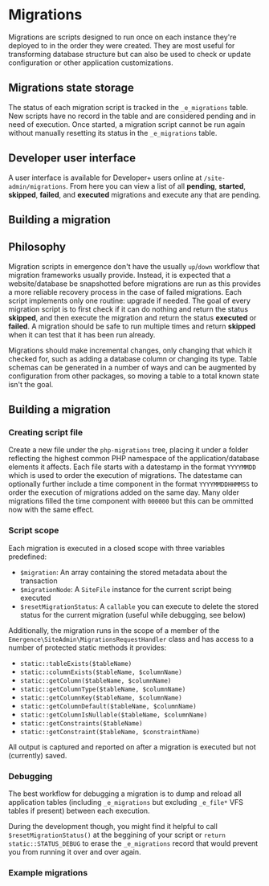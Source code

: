 # Migrations

Migrations are scripts designed to run once on each instance they're deployed to in the order they were created. They are most useful for transforming database structure but can also be used to check or update configuration or other application customizations.

## Migrations state storage

The status of each migration script is tracked in the `_e_migrations` table. New scripts have no record in the table and are considered pending and in need of execution. Once started, a migration script cannot be run again without manually resetting its status in the `_e_migrations` table.

## Developer user interface

A user interface is available for Developer+ users online at `/site-admin/migrations`. From here you can view a list of all **pending**, **started**, **skipped**, **failed**, and **executed** migrations and execute any that are pending.

## Building a migration
## Philosophy

Migration scripts in emergence don't have the usually `up`/`down` workflow that migration frameworks usually provide. Instead, it is expected that a website/database be snapshotted before migrations are run as this provides a more reliable recovery process in the case of failed migrations. Each script implements only one routine: upgrade if needed. The goal of every migration script is to first check if it can do nothing and return the status **skipped**, and then execute the migration and return the status **executed** or **failed**. A migration should be safe to run multiple times and return **skipped** when it can test that it has been run already.

Migrations should make incremental changes, only changing that which it checked for, such as adding a database column or changing its type. Table schemas can be generated in a number of ways and can be augmented by configuration from other packages, so moving a table to a total known state isn't the goal.

## Building a migration

### Creating script file

Create a new file under the `php-migrations` tree, placing it under a folder reflecting the highest common PHP namespace of the application/database elements it affects. Each file starts with a datestamp in the format `YYYYMMDD` which is used to order the execution of migrations. The datestame can optionally further include a time component in the format `YYYYMMDDHHMMSS` to order the execution of migrations added on the same day. Many older migrations filled the time component with `000000` but this can be ommitted now with the same effect.

### Script scope

Each migration is executed in a closed scope with three variables predefined:

- `$migration`: An array containing the stored metadata about the transaction
- `$migrationNode`: A `SiteFile` instance for the current script being executed
- `$resetMigrationStatus`: A `callable` you can execute to delete the stored status for the current migration (useful while debugging, see below)

Additionally, the migration runs in the scope of a member of the `Emergence\SiteAdmin\MigrationsRequestHandler` class and has access to a number of protected static methods it provides:

- `static::tableExists($tableName)`
- `static::columnExists($tableName, $columnName)`
- `static::getColumn($tableName, $columnName)`
- `static::getColumnType($tableName, $columnName)`
- `static::getColumnKey($tableName, $columnName)`
- `static::getColumnDefault($tableName, $columnName)`
- `static::getColumnIsNullable($tableName, $columnName)`
- `static::getConstraints($tableName)`
- `static::getConstraint($tableName, $constraintName)`

All output is captured and reported on after a migration is executed but not (currently) saved.

### Debugging

The best workflow for debugging a migration is to dump and reload all application tables (including `_e_migrations` but excluding `_e_file*` VFS tables if present) between each execution.

During the development though, you might find it helpful to call `$resetMigrationStatus()` at the beggining of your script or `return static::STATUS_DEBUG` to erase the `_e_migrations` record that would prevent you from running it over and over again.

### Example migrations

